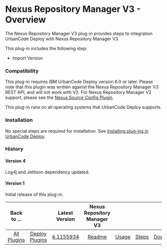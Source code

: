 
# Nexus Repository Manager V3 - Overview

The Nexus Repository Manager V3 plug-in provides steps to integration UrbanCode Deploy with Nexus Repository Manager V3.

This plug-in includes the following step:

* Import Version

### Compatibility

This plug-in requires IBM UrbanCode Deploy version 6.0 or later. Please note that this plugin was written against the Nexus Repository Manager V3 REST API, and will not work with V2. For Nexus Repository Manager V2 support, please see the [Nexus Source Config Plugin](https://urbancode.github.io/IBM-UCx-PLUGIN-DOCS/UCD/nexus-source-config/).

This plug-in runs on all operating systems that UrbanCode Deploy supports.

### Installation

No special steps are required for installation. See [Installing plug-ins in UrbanCode Deploy](https://community.ibm.com/community/user/wasdevops/blogs/laurel-dickson-bull1/2022/06/13/install-plugins "Installing plug-ins in UrbanCode Deploy").

### History

#### Version 4

Log4j and Jettison dependency updated.

#### Version 1

Initial release of this plug-in.


|Back to ...||Latest Version|Nexus Repository Manager V3 ||||
| :---: | :---: | :---: | :---: | :---: | :---: | :---: |
|[All Plugins](../../index.md)|[Deploy Plugins](../README.md)|[4.1155934](https://raw.githubusercontent.com/UrbanCode/IBM-UCD-PLUGINS/main/files/sourceconfig-nexus-v3/ucd-sourceconfig-nexus-v3-4.1155934.zip)|[Readme](README.md)|[Usage](usage.md)|[Steps](steps.md)|[Downloads](downloads.md)|
